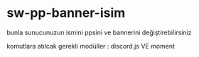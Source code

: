 # sw-pp-banner-isim
bunla sunucunuzun ismini ppsini ve bannerini değiştirebilirsiniz

komutlara atılcak gerekli modüller : discord.js VE moment
